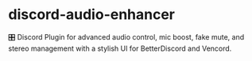 # discord-audio-enhancer
🎛️ Discord Plugin for advanced audio control, mic boost, fake mute, and stereo management with a stylish UI for BetterDiscord and Vencord.
